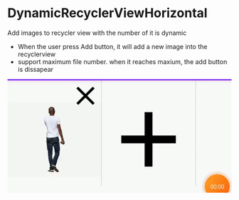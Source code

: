 # DynamicRecyclerViewHorizontal
Add images to recycler view with the number of it is dynamic

- When the user press Add button, it will add a new image into the recyclerview
- support maximum file number. when it reaches maxium, the add button is dissapear

![Alt Text](https://github.com/rkaprasetya/DynamicRecyclerViewHorizontal/blob/master/animation_recycler.gif)
